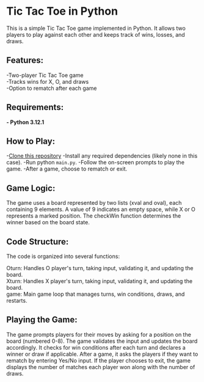 # Tic Tac Toe in Python

This is a simple Tic Tac Toe game implemented in Python. It allows two players to play against each other and keeps track of wins, losses, and draws.

## Features:

-Two-player Tic Tac Toe game <br/>
-Tracks wins for X, O, and draws <br/>
-Option to rematch after each game <br/>

## Requirements:

**- Python 3.12.1**

## How to Play:

-[Clone this repository]()
-Install any required dependencies (likely none in this case).
-Run python `main.py`.
-Follow the on-screen prompts to play the game.
-After a game, choose to rematch or exit.

## Game Logic:

The game uses a board represented by two lists (xval and oval), each containing 9 elements. A value of 9 indicates an empty space, while X or O represents a marked position. The checkWin function determines the winner based on the board state.

## Code Structure:

The code is organized into several functions:

Oturn: Handles O player's turn, taking input, validating it, and updating the board. <br/>
Xturn: Handles X player's turn, taking input, validating it, and updating the board. <br/>
game: Main game loop that manages turns, win conditions, draws, and restarts.

## Playing the Game:

The game prompts players for their moves by asking for a position on the board (numbered 0-8). The game validates the input and updates the board accordingly. It checks for win conditions after each turn and declares a winner or draw if applicable. After a game, it asks the players if they want to rematch by entering Yes/No input. If the player chooses to exit, the game displays the number of matches each player won along with the number of draws.